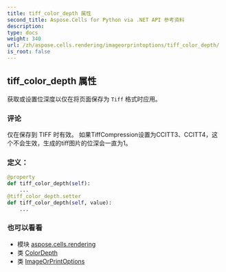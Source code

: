 ```yaml
---
title: tiff_color_depth 属性
second_title: Aspose.Cells for Python via .NET API 参考资料
description:
type: docs
weight: 340
url: /zh/aspose.cells.rendering/imageorprintoptions/tiff_color_depth/
is_root: false
---
```

## tiff_color_depth 属性

获取或设置位深度以仅在将页面保存为 `Tiff` 格式时应用。

### 评论

仅在保存到 TIFF 时有效。
如果TiffCompression设置为CCITT3、CCITT4，这个不会生效，生成的tiff图片的位深会一直为1。
### 定义：
```python
@property
def tiff_color_depth(self):
    ...
@tiff_color_depth.setter
def tiff_color_depth(self, value):
    ...
```

### 也可以看看
* 模块 [aspose.cells.rendering](../../)
* 类 [ColorDepth](/cells/python-net/zh/aspose.cells.rendering/colordepth)
* 类 [ImageOrPrintOptions](/cells/python-net/zh/aspose.cells.rendering/imageorprintoptions)
